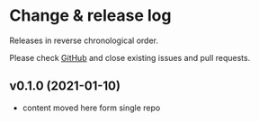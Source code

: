 # Change & release log

Releases in reverse chronological order.

Please check [GitHub](https://github.com/micro-os-plus/libs-cpp-estd-xpack/issues/) and close existing issues and pull requests.

## v0.1.0 (2021-01-10)

- content moved here form single repo
